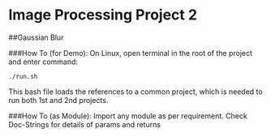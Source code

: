 Image Processing Project 2
===========================
##Gaussian Blur

###How To (for Demo):
On Linux, open terminal in the root of the project and enter command:

`./run.sh`

This bash file loads the references to a common project, which is needed to run both 1st and 2nd projects.

###How To (as Module):
Import any module as per requirement. Check Doc-Strings for details of params and returns
